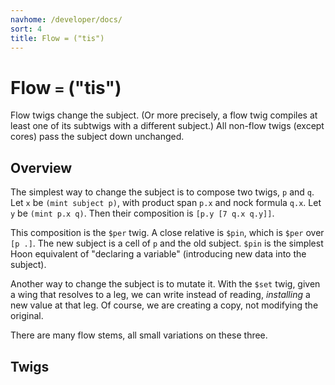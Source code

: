 ```yaml
---
navhome: /developer/docs/
sort: 4
title: Flow = ("tis")
---
```


# Flow `=` ("tis")

Flow twigs change the subject.  (Or more precisely, a flow twig
compiles at least one of its subtwigs with a different subject.)
All non-flow twigs (except cores) pass the subject down unchanged.

## Overview

The simplest way to change the subject is to compose two twigs, 
`p` and `q`.  Let `x` be `(mint subject p)`, with product span 
`p.x` and nock formula `q.x`.  Let `y` be `(mint p.x q)`.  Then
their composition is `[p.y [7 q.x q.y]]`.

This composition is the `$per` twig.  A close relative is `$pin`,
which is `$per` over `[p .]`.  The new subject is a cell of `p`
and the old subject.  `$pin` is the simplest Hoon equivalent of
"declaring a variable" (introducing new data into the subject).

Another way to change the subject is to mutate it.  With the
`$set` twig, given a wing that resolves to a leg, we can write
instead of reading, *installing* a new value at that leg.  Of
course, we are creating a copy, not modifying the original.

There are many flow stems, all small variations on these three.

## Twigs

<list dataPreview="true" className="runes"></list>
